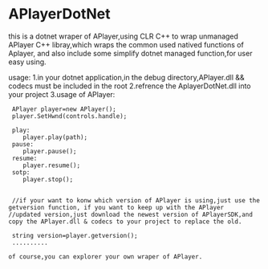 # APlayerDotNet
this is a dotnet wraper of APlayer,using CLR C++ to wrap unmanaged APlayer C++ libray,which wraps the common used natived functions of Aplayer,
and also include some simplify dotnet managed function,for user easy using.

usage:
  1.in your dotnet application,in the debug directory,APlayer.dll && codecs must be included in the root
  2.refrence the AplayerDotNet.dll into your project
  3.usage of APlayer:
  
  
     APlayer player=new APlayer();
     player.SetHwnd(controls.handle);
     
     play:
        player.play(path);
     pause:
        player.pause();
     resume:
        player.resume();
     sotp:
        player.stop();
      
    
     //if your want to konw which version of APlayer is using,just use the getversion function, if you want to keep up with the APlayer     //updated version,just download the newest version of APlayerSDK,and copy the APlayer.dll & codecs to your project to replace the old.
     
     string version=player.getversion();
     ..........  
     
    of course,you can explorer your own wraper of APlayer.
